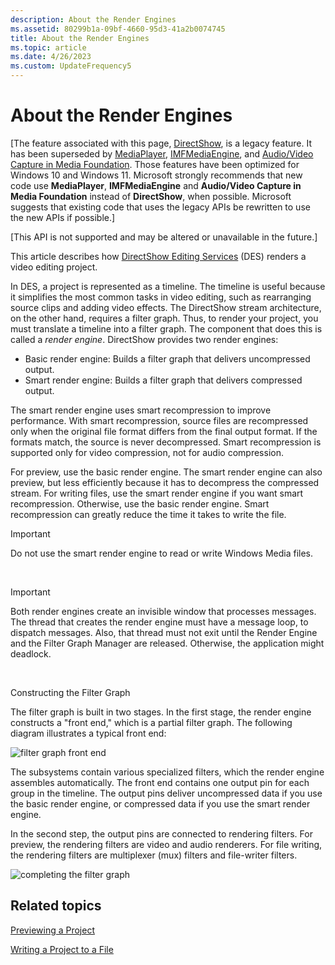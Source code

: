 ```yaml
---
description: About the Render Engines
ms.assetid: 80299b1a-09bf-4660-95d3-41a2b0074745
title: About the Render Engines
ms.topic: article
ms.date: 4/26/2023
ms.custom: UpdateFrequency5
---
```


# About the Render Engines

\[The feature associated with this page, [DirectShow](/windows/win32/directshow/directshow), is a legacy feature. It has been superseded by [MediaPlayer](/uwp/api/Windows.Media.Playback.MediaPlayer), [IMFMediaEngine](/windows/win32/api/mfmediaengine/nn-mfmediaengine-imfmediaengine), and [Audio/Video Capture in Media Foundation](windows/win32/medfound/audio-video-capture-in-media-foundation). Those features have been optimized for Windows 10 and Windows 11. Microsoft strongly recommends that new code use **MediaPlayer**, **IMFMediaEngine** and **Audio/Video Capture in Media Foundation** instead of **DirectShow**, when possible. Microsoft suggests that existing code that uses the legacy APIs be rewritten to use the new APIs if possible.\]

\[This API is not supported and may be altered or unavailable in the future.\]

This article describes how [DirectShow Editing Services](directshow-editing-services.md) (DES) renders a video editing project.

In DES, a project is represented as a timeline. The timeline is useful because it simplifies the most common tasks in video editing, such as rearranging source clips and adding video effects. The DirectShow stream architecture, on the other hand, requires a filter graph. Thus, to render your project, you must translate a timeline into a filter graph. The component that does this is called a *render engine*. DirectShow provides two render engines:

-   Basic render engine: Builds a filter graph that delivers uncompressed output.
-   Smart render engine: Builds a filter graph that delivers compressed output.

The smart render engine uses smart recompression to improve performance. With smart recompression, source files are recompressed only when the original file format differs from the final output format. If the formats match, the source is never decompressed. Smart recompression is supported only for video compression, not for audio compression.

For preview, use the basic render engine. The smart render engine can also preview, but less efficiently because it has to decompress the compressed stream. For writing files, use the smart render engine if you want smart recompression. Otherwise, use the basic render engine. Smart recompression can greatly reduce the time it takes to write the file.

> [!IMPORTANT]
> Do not use the smart render engine to read or write Windows Media files.

 

> [!IMPORTANT]
> Both render engines create an invisible window that processes messages. The thread that creates the render engine must have a message loop, to dispatch messages. Also, that thread must not exit until the Render Engine and the Filter Graph Manager are released. Otherwise, the application might deadlock.

 

Constructing the Filter Graph

The filter graph is built in two stages. In the first stage, the render engine constructs a "front end," which is a partial filter graph. The following diagram illustrates a typical front end:

![filter graph front end](images/rendeng1.png)

The subsystems contain various specialized filters, which the render engine assembles automatically. The front end contains one output pin for each group in the timeline. The output pins deliver uncompressed data if you use the basic render engine, or compressed data if you use the smart render engine.

In the second step, the output pins are connected to rendering filters. For preview, the rendering filters are video and audio renderers. For file writing, the rendering filters are multiplexer (mux) filters and file-writer filters.

![completing the filter graph](images/rendeng2.png)

## Related topics

<dl> <dt>

[Previewing a Project](previewing-a-project.md)
</dt> <dt>

[Writing a Project to a File](writing-a-project-to-a-file.md)
</dt> </dl>

 

 



